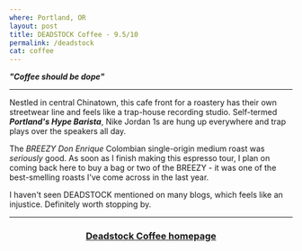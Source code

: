 ```yaml
---
where: Portland, OR
layout: post
title: DEADSTOCK Coffee - 9.5/10
permalink: /deadstock
cat: coffee
---
```


***"Coffee should be dope"***

---

Nestled in central Chinatown, this cafe front for a roastery has their own streetwear line and feels like a trap-house recording studio.
Self-termed ***Portland's Hype Barista***, Nike Jordan 1s are hung up everywhere and trap plays over the speakers all day.

The *BREEZY Don Enrique* Colombian single-origin medium roast was *seriously* good.
As soon as I finish making this espresso tour, I plan on coming back here to buy a bag or two of the BREEZY - it was one of the best-smelling roasts I've come across in the last year.

I haven't seen DEADSTOCK mentioned on many blogs, which feels like an injustice.
Definitely worth stopping by.

---

<h3>
    <center>
    <a href="https://deadstockcoffee.com" target="blank">
    Deadstock Coffee homepage
    </a>
    </center>
</h3>
